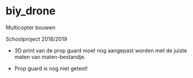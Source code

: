 # biy_drone
Multicopter bouwen

Schoolproject 2018/2019

* 3D print van de prop guard moet nog aangepast worden met de juiste maten van maten-bestandje.

* Prop guard is nog niet getest!

